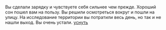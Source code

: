 Вы сделали зарядку и чувствуете себя сильнее чем прежде. Хороший сон пошел вам на пользу. Вы решили осмотреться вокруг и пошли на улицу. На исследование территории вы потратили весь день, но так и не нашли выход. Вы очень устали.
[уснуть](../zefir.md)
